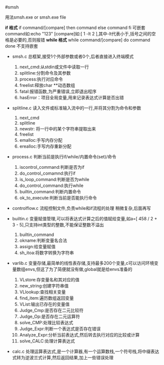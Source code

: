 #smsh

用法smsh.exe or smsh.exe file

**if 格式**
if command/[compare]
then
    command
else
    command
fi
可嵌套
command如:echo "123"
[compare]如:[ 1 -lt 2 ],其中-lt代表小于,括号之间的空格是必要的,否则报错
**while 格式**
while command/[compare]
do
    command
done
不支持嵌套

- smsh.c
总框架,接受1个外部参数或者0个,后者直接进入终端模式
    1. next_cmd:从stdin或文件中读取一行
    2. splitline:分割命令及其参数
    3. process:执行对应命令
    4. freelist:释放char **动态数组
    5. fatal:报错函数,为严重错误,立即退出程序
    6. hasError：项目全局变量,用来记录表达式计算是否出错
- splitline.c
读入文件或标准输入流中的一行,并将其分割为命令和参数
    1. next_cmd
    2. splitline
    3. newstr: 将一行中的某个字符串提取出来
    4. freelist
    5. emalloc:手写内存分配
    6. erealloc:手写内存重新分配

- process.c
判断当前是执行if/while/内置命令(set)/命令
  1. iscontrol_command:判断是否为if
  2. do_control_comamnd:执行if
  3. is_loop_command:判断是否为while
  4. do_control_command:执行while
  5. builtin_command:判断内置命令
  6. ok_to_execute:判断当前是否能执行命令
- controlflow.c
流程控制文件,负责while和if流程的处理
稍微复杂,后面再写
- builtin.c
变量赋值管理,可以将表达式计算之后的值赋给变量,如a=[ 458 / 2 + 3 - 5],只支持int类型的整数,不能保证整数不溢出
  1. builtin_command
  2. okname:判断变量名合法
  3. assign:给变量赋值
  4. sh_itoa:将数字转换为字符串

- varlib.c
变量存储,最简单的线性表存储,支持最多200个变量,c可以访问环境变量数组envs,但这了为了简便就没有做,global就是给envs准备的
  1. VLstore:存变量名和其对应的值
  2. new_string:创建字符串值
  3. VLlookup:查找相关变量
  4. find_item:遍历数组返回变量
  5. VList:输出已存在的变量值
  6. Judge_Cmp:是否存在二元比较符
  7. Judge_Op:是否存在二元运算符
  8. solve_CMP:处理比较表达式
  9. Judge_Expr:判断一个表达式是否存在错误
  10. Analyze_Expr:分析当前表达式,然后转去执行对应的比较或计算
  11. solve_CALC:处理计算表达式

- calc.c
处理运算表达式,是一个计算器,有一个运算数栈,一个符号栈,将中缀表达式转为逆波兰式计算,然后返回结果,加上一些错误处理

